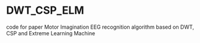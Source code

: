 # DWT_CSP_ELM

code for paper
Motor Imagination EEG recognition algorithm based on DWT, CSP and Extreme Learning Machine
